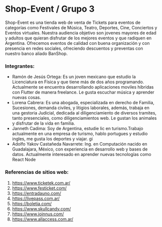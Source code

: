 # Shop-Event / Grupo 3

Shop-Event es una tienda web de venta de Tickets para eventos de categorías como Festivales de Música, Teatro, Deportes, Cine, Conciertos y Eventos virtuales.
Nuestra audiencia objetivo son jovenes mayores de edad y adultos que quieran disfrutar de los mejores eventos y que radiquen en Argentina.
Ofrecemos eventos de calidad con buena organización y con presencia en redes sociales, ofreciendo descuentos y preventas con nuestro banco aliado BanShop.

### Integrantes:

* Ramón de Jesús Ortega: Es un joven mexicano que estudio la Licenciatura en Física y que tiene más de dos años programando. Actualmente se encuentra desarrollando aplicaciones moviles hibridas con Flutter de manera freelance. Le gusta escuchar música y aprender nuevas cosas.
* Lorena Cabrera: Es una abogada, especializada en derecho de Familia, Sucesiones, demanda civiles, y litigios laborales, además, trabaja en una gestoria Judicial, dedicada al diligenciamiento de diversos tramites, tanto presenciales, como diligenciamientos web. Le gustan los animales y disfrutar de la vida en familia.
* Janneth Cadima: Soy de Argentina, estudie lic en turismo.Trabajo actualmente en una empresa de turismo, hablo portugues y estudio ingles, me gusta los deportes y viajar. gi
* Adolfo Yakov Castañeda Navarrete: Ing. en Computación nacido en Guadalajara, México, con experiencia en desarrollo web y bases de datos. Actualmente interesado en aprender nuevas tecnologías como React  Node

### Referencias de sitios web:

1. https://www.ticketek.com.ar/
2. https://www.festicket.com/
3. https://entradauno.com/
4. https://livepass.com.ar/
5. https://boletia.com/
6. https://www.skullcandy.com/
7. https://www.joinnus.com/
8. https://www.allaccess.com.ar/
